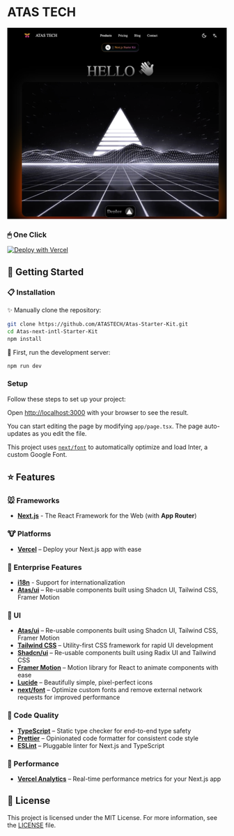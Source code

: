 
# ATAS TECH 
![ATAS TECH](./public/og.png)
### 🖱 One Click

[![Deploy with Vercel](https://vercel.com/button)](https://vercel.com/new/clone?repository-url=https://github.com/ATASTECH/Atas-Starter-Kit.git)
## 🚀 Getting Started

### 📋 Installation

✨ Manually clone the repository:

```bash
git clone https://github.com/ATASTECH/Atas-Starter-Kit.git
cd Atas-next-intl-Starter-Kit
npm install
```
🤩 First, run the development server:

```bash
npm run dev
```

### Setup

Follow these steps to set up your project:

Open [http://localhost:3000](http://localhost:3000) with your browser to see the result.

You can start editing the page by modifying `app/page.tsx`. The page auto-updates as you edit the file.

This project uses [`next/font`](https://nextjs.org/docs/basic-features/font-optimization) to automatically optimize and load Inter, a custom Google Font.

## ⭐ Features

### 🐭 Frameworks

- **[Next.js](https://nextjs.org/)** - The React Framework for the Web (with **App Router**)

### 🐮 Platforms

- **[Vercel](https://vercel.com/)** – Deploy your Next.js app with ease

### 🐯 Enterprise Features

- **[i18n](https://nextjs.org/docs/app/building-your-application/routing/internationalization)** - Support for internationalization
- **[Atas/ui](https://ui.atastech.com/)** – Re-usable components built using Shadcn UI, Tailwind CSS, Framer Motion

### 🐒 UI

- **[Atas/ui](https://ui.atastech.com/)** – Re-usable components built using Shadcn UI, Tailwind CSS, Framer Motion
- **[Tailwind CSS](https://tailwindcss.com/)** – Utility-first CSS framework for rapid UI development
- **[Shadcn/ui](https://ui.shadcn.com/)** – Re-usable components built using Radix UI and Tailwind CSS
- **[Framer Motion](https://framer.com/motion)** – Motion library for React to animate components with ease
- **[Lucide](https://lucide.dev/)** – Beautifully simple, pixel-perfect icons
- **[next/font](https://nextjs.org/docs/basic-features/font-optimization)** – Optimize custom fonts and remove external network requests for improved performance

### 🐴 Code Quality

- **[TypeScript](https://www.typescriptlang.org/)** – Static type checker for end-to-end type safety
- **[Prettier](https://prettier.io/)** – Opinionated code formatter for consistent code style
- **[ESLint](https://eslint.org/)** – Pluggable linter for Next.js and TypeScript

### 🐑 Performance

- **[Vercel Analytics](https://vercel.com/analytics)** – Real-time performance metrics for your Next.js app

## 📜 License

This project is licensed under the MIT License. For more information, see the [LICENSE](./LICENSE) file.
